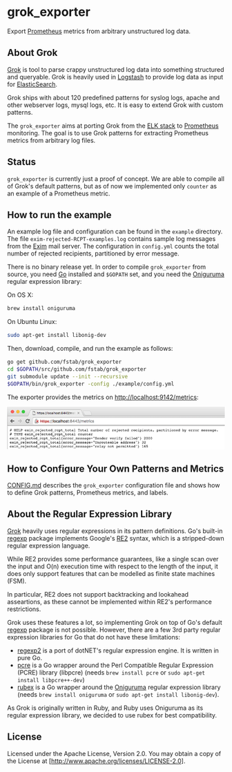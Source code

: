 grok_exporter
=============

Export [Prometheus] metrics from arbitrary unstructured log data.

About Grok
----------

[Grok] is tool to parse crappy unstructured log data into something structured and queryable.
Grok is heavily used in [Logstash] to provide log data as input for [ElasticSearch].

Grok ships with about 120 predefined patterns for syslog logs, apache and other webserver logs, mysql logs, etc.
It is easy to extend Grok with custom patterns.

The `grok_exporter` aims at porting Grok from the [ELK stack] to [Prometheus] monitoring.
The goal is to use Grok patterns for extracting Prometheus metrics from arbitrary log files.

Status
------

`grok_exporter` is currently just a proof of concept. We are able to compile all of Grok's default patterns, but as of now we implemented only `counter` as an example of a Prometheus metric.

How to run the example
----------------------

An example log file and configuration can be found in the `example` directory. The file `exim-rejected-RCPT-examples.log` contains sample log messages from the [Exim] mail server.
The configuration in `config.yml` counts the total number of rejected recipients, partitioned by error message.

There is no binary release yet. In order to compile `grok_exporter` from source, you need [Go] installed and `$GOPATH` set, and you need the [Oniguruma] regular expression library:

On OS X:

```bash
brew install oniguruma
```

On Ubuntu Linux:

```bash
sudo apt-get install libonig-dev
```

Then, download, compile, and run the example as follows:

```bash
go get github.com/fstab/grok_exporter
cd $GOPATH/src/github.com/fstab/grok_exporter
git submodule update --init --recursive
$GOPATH/bin/grok_exporter -config ./example/config.yml
```

The exporter provides the metrics on [http://localhost:9142/metrics]:

![screenshot.png]

How to Configure Your Own Patterns and Metrics
----------------------------------------------

[CONFIG.md] describes the `grok_exporter` configuration file and shows how to define Grok patterns, Prometheus metrics, and labels.

About the Regular Expression Library
------------------------------------

[Grok] heavily uses regular expressions in its pattern definitions. Go's built-in [regexp] package implements Google's [RE2] syntax, which is a stripped-down regular expression language.

While RE2 provides some performance guarantees, like a single scan over the input and O(n) execution time with respect to the length of the input, it does only support features that can be modelled as finite state machines (FSM).

In particular, RE2 does not support backtracking and lookahead asseartions, as these cannot be implemented within RE2's performance restrictions.

Grok uses these features a lot, so implementing Grok on top of Go's default [regexp] package is not possible. However, there are a few 3rd party regular expression libraries for Go that do not have these limitations:

* [regexp2] is a port of dotNET's regular expression engine. It is written in pure Go.
* [pcre] is a Go wrapper around the Perl Compatible Regular Expression (PCRE) library (libpcre) (needs `brew install pcre` or `sudo apt-get install libpcre++-dev`)
* [rubex] is a Go wrapper around the [Oniguruma] regular expression library (needs `brew install oniguruma` or `sudo apt-get install libonig-dev`).

As Grok is originally written in Ruby, and Ruby uses Oniguruma as its regular expression library, we decided to use rubex for best compatibility.

License
-------

Licensed under the Apache License, Version 2.0.
You may obtain a copy of the License at [http://www.apache.org/licenses/LICENSE-2.0].

[Prometheus]: https://prometheus.io/
[Grok]: https://www.elastic.co/guide/en/logstash/current/plugins-filters-grok.html
[Logstash]: https://www.elastic.co/products/logstash
[ElasticSearch]: https://www.elastic.co/
[ELK stack]: https://www.elastic.co/webinars/introduction-elk-stack
[Exim]: http://www.exim.org/
[Go]: https://golang.org/
[Oniguruma]: https://github.com/kkos/oniguruma
[screenshot.png]: screenshot.png
[http://localhost:9142/metrics]: http://localhost:9142/metrics
[CONFIG.md]: CONFIG.md
[regexp]: https://golang.org/pkg/regexp
[RE2]: https://github.com/google/re2/wiki/Syntax
[regexp2]: https://github.com/dlclark/regexp2
[pcre]: https://github.com/glenn-brown/golang-pkg-pcre
[libpcre]: http://www.pcre.org
[rubex]: https://github.com/moovweb/rubex
[http://www.apache.org/licenses/LICENSE-2.0]: http://www.apache.org/licenses/LICENSE-2.0
